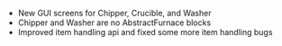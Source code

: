 * New GUI screens for Chipper, Crucible, and Washer
* Chipper and Washer are no AbstractFurnace blocks
* Improved item handling api and fixed some more item handling bugs